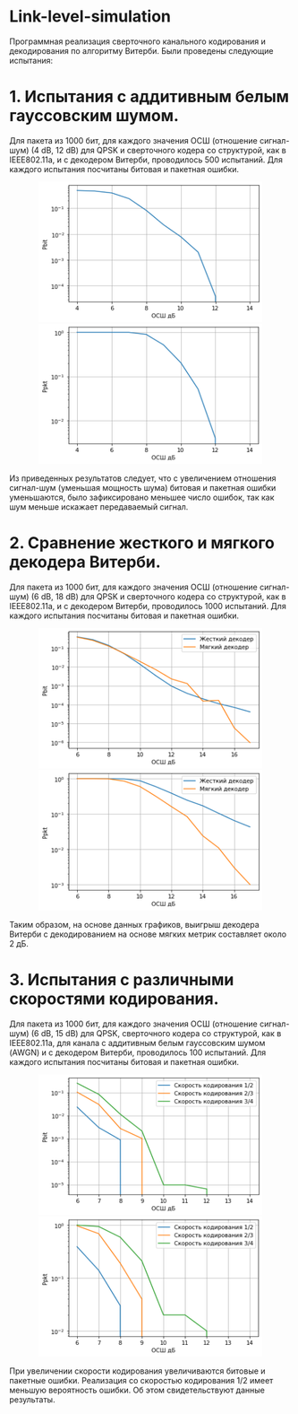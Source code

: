 # Link-level-simulation
Программная реализация сверточного канального кодирования и декодирования по алгоритму Витерби. 
Были проведены следующие испытания:

# 1. Испытания с аддитивным белым гауссовским шумом.

Для пакета из 1000 бит, для каждого значения ОСШ (отношение сигнал-шум) (4 dB, 12 dB) для QPSK и сверточного кодера со структурой, как в IEEE802.11a, и с декодером Витерби, проводилось 500 испытаний. Для каждого испытания посчитаны битовая и пакетная ошибки.

<p align="center">
  <img width="400" height="250" src="Tests with additive white Gaussian noise(BER, CodeRate 0,5).png">
  <img width="400" height="250" src="Tests with additive white Gaussian noise(PER, CodeRate 0,5).png">
</p>

  Из приведенных результатов следует, что с увеличением отношения сигнал-шум (уменьшая мощность шума) битовая и пакетная ошибки уменьшаются, было зафиксировано меньшее число ошибок, так как шум меньше искажает     передаваемый сигнал.

# 2. Сравнение жесткого и мягкого декодера Витерби.

  Для пакета из 1000 бит, для каждого значения ОСШ (отношение сигнал-шум) (6 dB, 18 dB) для QPSK и сверточного кодера со структурой, как в IEEE802.11a, и с декодером Витерби, проводилось 1000 испытаний. Для         каждого испытания посчитаны битовая и пакетная ошибки.

<p align="center">
  <img width="400" height="250" src="Results of comparing soft and hard Viterbi decoder(BER).png">
  <img width="400" height="250" src="Results of comparing soft and hard Viterbi decoder(PER).png">
</p>

  Таким образом, на основе данных графиков, выигрыш декодера Витерби с декодированием на основе мягких метрик составляет около 2 дБ.

# 3. Испытания с различными скоростями кодирования.

Для пакета из 1000 бит, для каждого значения ОСШ (отношение сигнал-шум) (6 dB, 15 dB) для QPSK, сверточного кодера со структурой, как в IEEE802.11a, для канала с аддитивным белым гауссовским шумом (AWGN) и с декодером Витерби, проводилось 100 испытаний. Для каждого испытания посчитаны битовая и пакетная ошибки.

<p align="center">
  <img width="400" height="250" src="Tests with different coding rates(BER).png">
  <img width="400" height="250" src="Tests with different coding rates(PER).png">
</p>
 
При увеличении скорости кодирования увеличиваются битовые и пакетные ошибки. Реализация со скоростью кодирования 1/2 имеет меньшую вероятность ошибки. Об этом свидетельствуют данные результаты.




